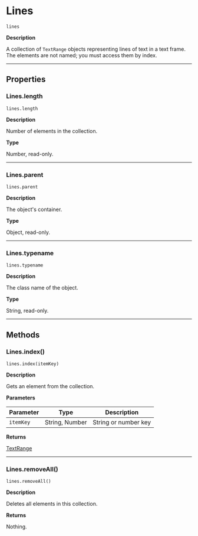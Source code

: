 # Lines

`lines`

**Description**

A collection of `TextRange` objects representing lines of text in a text frame. The elements are not named; you must access them by index.

---

## Properties

### Lines.length

`lines.length`

**Description**

Number of elements in the collection.

**Type**

Number, read-only.

---

### Lines.parent

`lines.parent`

**Description**

The object's container.

**Type**

Object, read-only.

---

### Lines.typename

`lines.typename`

**Description**

The class name of the object.

**Type**

String, read-only.

---

## Methods

### Lines.index()

`lines.index(itemKey)`

**Description**

Gets an element from the collection.

**Parameters**

| Parameter   | Type           | Description          |
|-------------|----------------|----------------------|
| `itemKey`   | String, Number | String or number key |

**Returns**

[TextRange](TextRange.md#jsobjref-textrange)

---

### Lines.removeAll()

`lines.removeAll()`

**Description**

Deletes all elements in this collection.

**Returns**

Nothing.
